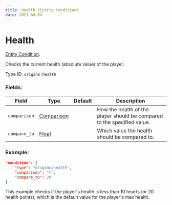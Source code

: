 ```yaml
---
title: Health (Entity Condition)
date: 2021-04-04
---
```

# Health

[Entity Condition](../entity_conditions.md).

Checks the current health (absolute value) of the player.

Type ID: `origins:health`

### Fields:

Field  | Type | Default | Description
-------|------|---------|-------------
`comparison` | [Comparison](../data_types/comparison.md) | | How the health of the player should be compared to the specified value.
`compare_to` | [Float](../data_types/float.md) | | Which value the health should be compared to.

### Example:
```json
"condition": {
    "type": "origins:health",
    "comparison": "<",
    "compare_to": 20
}
```
This example checks if the player's health is less than 10 hearts (or 20 health points), which is the default value for the player's max health.